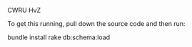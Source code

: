 CWRU HvZ

To get this running, pull down the source code and then run:

bundle install
rake db:schema:load
